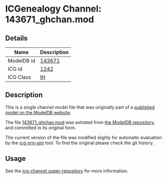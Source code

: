 # ICGenealogy Channel: 143671\_ghchan.mod

## Details

Name | Description
---- | -----------
ModelDB id | [143671](http://senselab.med.yale.edu/ModelDB/ShowModel.cshtml?model=143671)
ICG id | [1242](http://icg.neurotheory.ox.ac.uk/channels/4/1242)
ICG Class | [IH](http://icg.neurotheory.ox.ac.uk/channels/4)

## Description

This is a single channel model file that was originally part of a [published model on the ModelDB website](http://senselab.med.yale.edu/ModelDB/ShowModel.cshtml?model=143671).


The file [143671\_ghchan.mod](143671_ghchan.mod) was extrated from [the ModelDB repository](http://senselab.med.yale.edu/ModelDB/ShowModel.cshtml?model=143671), and committed in its original form.

The current version of the file was modified slighly for automatic evaluation by the [icg-nrn-sim](https://github.com/icgenealogy/icg-nrn-sim) tool. To find the original please check the git history.


## Usage

See the [icg-channel super-repository](https://github.com/icgenealogy/icg-channels) for more information.